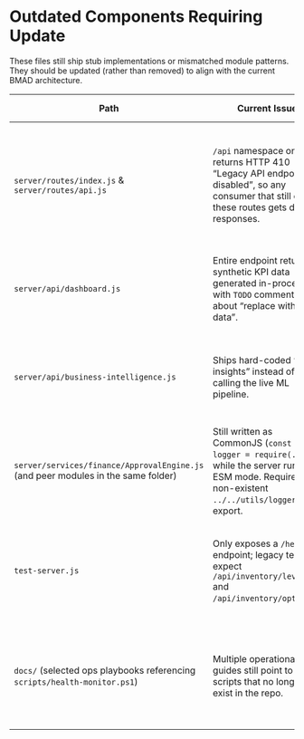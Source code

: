 # Outdated Components Requiring Update

These files still ship stub implementations or mismatched module patterns. They should be updated (rather than removed) to align with the current BMAD architecture.

| Path | Current Issue | Evidence | Recommended Action |
| --- | --- | --- | --- |
| `server/routes/index.js` & `server/routes/api.js` | `/api` namespace only returns HTTP 410 “Legacy API endpoints disabled”, so any consumer that still calls these routes gets dead responses. | `server/routes/api.js` lines 12-22 show every handler invoking `res.status(410).json(deprecatedMessage)`. | Replace the placeholder router with the active service routes (financial, inventory, SSE) or retire the `/api` namespace entirely. |
| `server/api/dashboard.js` | Entire endpoint returns synthetic KPI data generated in-process with `TODO` comments about “replace with real data”. | `Select-String -Path server/api/dashboard.js -Pattern "TODO"` highlights the inline mock generation. | Hook the handler up to Prisma/forecast services so production data drives the dashboard. |
| `server/api/business-intelligence.js` | Ships hard-coded “AI insights” instead of calling the live ML pipeline. | `Select-String -Path server/api/business-intelligence.js -Pattern "In production"` shows the comment and the static array. | Refactor to call the model registry (or the new SSE-driven insight service) and drop the stub payload. |
| `server/services/finance/ApprovalEngine.js` (and peer modules in the same folder) | Still written as CommonJS (`const logger = require(...)`) while the server runs in ESM mode. Requires a non-existent `../../utils/logger` CJS export. | `Get-Content server/services/finance/ApprovalEngine.js -Head 5` shows the `require` call; only `server/utils/logger.js` (ESM) exists. | Convert these services to ESM imports or add a real CJS shim so they load at runtime. |
| `test-server.js` | Only exposes a `/health` endpoint; legacy tests expect `/api/inventory/levels` and `/api/inventory/optimize`. | `Get-Content test-server.js` shows the minimal express app. | Either delete this harness or expand it to mount the production routers so integration tests can use real data. |
| `docs/` (selected ops playbooks referencing `scripts/health-monitor.ps1`) | Multiple operational guides still point to scripts that no longer exist in the repo. | `rg "health-monitor.ps1"` returns references in `INCIDENT_RESPONSE_PLAYBOOK.md`, `MCP_TROUBLESHOOTING.md`, etc., but the script is absent. | Update the documentation to reflect the current monitoring stack (or restore the referenced scripts). |

